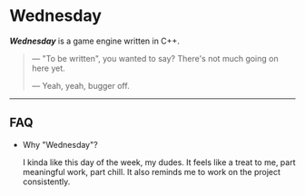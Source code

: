 # Wednesday

_**Wednesday**_ is a game engine written in C++.

> — "To be written", you wanted to say? There's not much going on here yet.
>
> — Yeah, yeah, bugger off.

---

## FAQ

- Why "Wednesday"?

    I kinda like this day of the week, my dudes. It feels like a treat to me, part meaningful work, part chill. It also reminds me to work on the project consistently.
